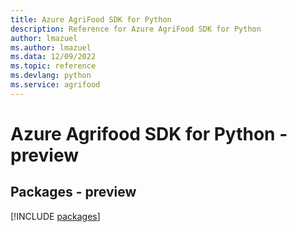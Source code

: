 ```yaml
---
title: Azure AgriFood SDK for Python
description: Reference for Azure AgriFood SDK for Python
author: lmazuel
ms.author: lmazuel
ms.data: 12/09/2022
ms.topic: reference
ms.devlang: python
ms.service: agrifood
---
```

# Azure Agrifood SDK for Python - preview
## Packages - preview
[!INCLUDE [packages](agrifood-index.md)]